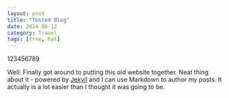 ```yaml
---
layout: post
title: "Tested Blog"
date: 2014-06-12
category: Travel
tags: [tree, hat]
---
```


123456789

Well. Finally got around to putting this old website together. Neat thing about it - powered by [Jekyll](http://jekyllrb.com) and I can use Markdown to author my posts. It actually is a lot easier than I thought it was going to be.
